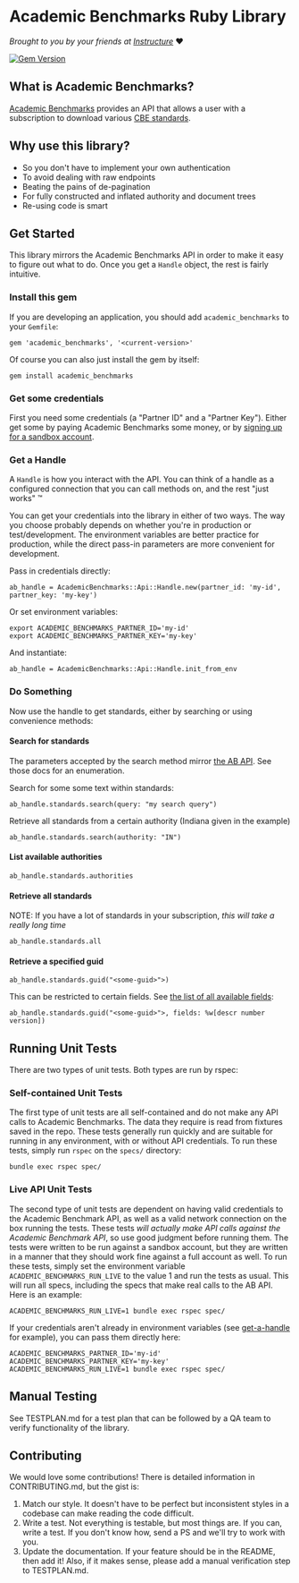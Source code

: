 # Academic Benchmarks Ruby Library

_Brought to you by your friends at
[Instructure](https://www.instructure.com/)_ :heart:

[![Gem Version](https://badge.fury.io/rb/academic_benchmarks.svg)](https://badge.fury.io/rb/academic_benchmarks)

## What is Academic Benchmarks?

[Academic Benchmarks](http://academicbenchmarks.com/) provides
an API that allows a user with a subscription to download various
[CBE standards](http://www.competencyworks.org/analysis/what-is-the-difference-between-standards-based-grading/).

## Why use this library?

* So you don't have to implement your own authentication
* To avoid dealing with raw endpoints
* Beating the pains of de-pagination
* For fully constructed and inflated authority and document trees
* Re-using code is smart

## Get Started

This library mirrors the Academic Benchmarks API in order
to make it easy to figure out what to do.  Once you get
a `Handle` object, the rest is fairly intuitive.

### Install this gem

If you are developing an application, you should add
`academic_benchmarks` to your `Gemfile`:

    gem 'academic_benchmarks', '<current-version>'

Of course you can also just install the gem by itself:

    gem install academic_benchmarks

### Get some credentials

First you need some credentials (a "Partner ID" and a "Partner Key").
Either get some by paying Academic Benchmarks some money, or by
[signing up for a sandbox account](http://docs.academicbenchmarks.com/#?d=support&f=request_demo).

### Get a Handle

A `Handle` is how you interact with the API.  You can
think of a handle as a configured connection that you
can call methods on, and the rest "just works" &trade;

You can get your credentials into the library in either
of two ways.  The way you choose probably depends on
whether you're in production or test/development.
The environment variables are better practice for
production, while the direct pass-in parameters are
more convenient for development.

Pass in credentials directly:

    ab_handle = AcademicBenchmarks::Api::Handle.new(partner_id: 'my-id', partner_key: 'my-key')

Or set environment variables:

    export ACADEMIC_BENCHMARKS_PARTNER_ID='my-id'
    export ACADEMIC_BENCHMARKS_PARTNER_KEY='my-key'

And instantiate:

    ab_handle = AcademicBenchmarks::Api::Handle.init_from_env

### Do Something

Now use the handle to get standards, either by searching
or using convenience methods:

#### Search for standards

The parameters accepted by the search method mirror
[the AB API](http://docs.academicbenchmarks.com/#?d=api&f=standards).
See those docs for an enumeration.

Search for some some text within standards:

    ab_handle.standards.search(query: "my search query")

Retrieve all standards from a certain authority
(Indiana given in the example)

    ab_handle.standards.search(authority: "IN")

#### List available authorities

    ab_handle.standards.authorities

#### Retrieve all standards

NOTE: If you have a lot of standards in your subscription,
_this will take a really long time_

    ab_handle.standards.all

#### Retrieve a specified guid

    ab_handle.standards.guid("<some-guid>">)

This can be restricted to certain fields.  See
[the list of all available fields](http://docs.academicbenchmarks.com/#?d=api&f=standards):

    ab_handle.standards.guid("<some-guid>">, fields: %w[descr number version])

## Running Unit Tests

There are two types of unit tests.  Both types are run by rspec:

### Self-contained Unit Tests

The first type of unit tests are all self-contained and do
not make any API calls to Academic Benchmarks.  The data
they require is read from fixtures saved in the repo.
These tests generally run quickly and are suitable for running
in any environment, with or without API credentials.
To run these tests, simply run `rspec` on the `specs/` directory:

    bundle exec rspec spec/

### Live API Unit Tests

The second type of unit tests are dependent on having valid
credentials to the Academic Benchmark API, as well as a
valid network connection on the box running the tests.
These tests _will actually make API calls against the
Academic Benchmark API_, so use good judgment before running them.
The tests were written to be run against a sandbox account, but
they are written in a manner that they should work fine against
a full account as well.  To run these tests, simply set the
environment variable `ACADEMIC_BENCHMARKS_RUN_LIVE` to the
value 1 and run the tests as usual.  This will run all specs,
including the specs that make real calls to the AB API.
Here is an example:

    ACADEMIC_BENCHMARKS_RUN_LIVE=1 bundle exec rspec spec/

If your credentials aren't already in environment variables
(see [get-a-handle](#get-a-handle) for example), you can
pass them directly here:

    ACADEMIC_BENCHMARKS_PARTNER_ID='my-id' ACADEMIC_BENCHMARKS_PARTNER_KEY='my-key' ACADEMIC_BENCHMARKS_RUN_LIVE=1 bundle exec rspec spec/

## Manual Testing

See TESTPLAN.md for a test plan that can be followed by a QA team
to verify functionality of the library.

## Contributing

We would love some contributions!  There is detailed information in
CONTRIBUTING.md, but the gist is:

1.  Match our style.  It doesn't have to be perfect but inconsistent
styles in a codebase can make reading the code difficult.
1.  Write a test.  Not everything is testable, but most things are.
If you can, write a test.  If you don't know how, send a PS and
we'll try to work with you.
1.  Update the documentation.  If your feature should be in the
README, then add it!  Also, if it makes sense, please add a manual
verification step to TESTPLAN.md.
